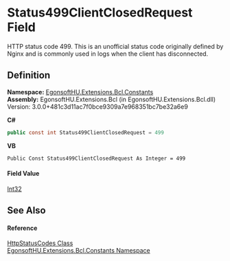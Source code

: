 # Status499ClientClosedRequest Field


HTTP status code 499. This is an unofficial status code originally defined by Nginx and is commonly used in logs when the client has disconnected.



## Definition
**Namespace:** <a href="N_EgonsoftHU_Extensions_Bcl_Constants.md">EgonsoftHU.Extensions.Bcl.Constants</a>  
**Assembly:** EgonsoftHU.Extensions.Bcl (in EgonsoftHU.Extensions.Bcl.dll) Version: 3.0.0+481c3d11ac7f0bce9309a7e968351bc7be32a6e9

**C#**
``` C#
public const int Status499ClientClosedRequest = 499
```
**VB**
``` VB
Public Const Status499ClientClosedRequest As Integer = 499
```



#### Field Value
<a href="https://learn.microsoft.com/dotnet/api/system.int32" target="_blank" rel="noopener noreferrer">Int32</a>

## See Also


#### Reference
<a href="T_EgonsoftHU_Extensions_Bcl_Constants_HttpStatusCodes.md">HttpStatusCodes Class</a>  
<a href="N_EgonsoftHU_Extensions_Bcl_Constants.md">EgonsoftHU.Extensions.Bcl.Constants Namespace</a>  
